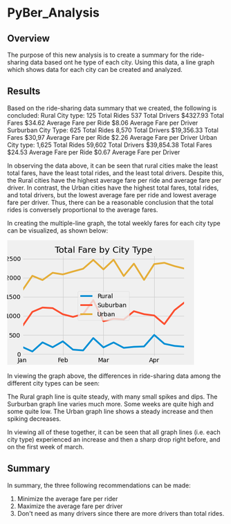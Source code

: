 # PyBer_Analysis

## Overview
The purpose of this new analysis is to create a summary for the ride-sharing data based ont he type of each city. Using this data, a line graph which shows data for each city can be created and analyzed.

## Results
Based on the ride-sharing data summary that we created, the following is concluded:
Rural City type:
	125 Total Rides
	537 Total Drivers
	$4327.93 Total Fares
	$34.62 Average Fare per Ride
	$8.06 Average Fare per Driver
Surburban City Type:
	625 Total Rides
	8,570 Total Drivers
	$19,356.33 Total Fares
	$30,97 Average Fare per Ride
	$2.26 Average Fare per Driver
Urban City type:
	1,625 Total Rides
	59,602 Total Drivers
	$39,854.38 Total Fares
	$24.53 Average Fare per Ride
	$0.67 Average Fare per Driver

In observing the data above, it can be seen that rural cities make the least total fares, have the least total rides, and the least total drivers. Despite this, the Rural cities have the highest average fare per ride and average fare per driver.
In contrast, the Urban cities have the highest total fares, total rides, and total drivers, but the lowest average fare per ride and lowest average fare per driver.
Thus, there can be a reasonable conclusion that the total rides is conversely proportional to the average fares. 

In creating the multiple-line graph, the total weekly fares for each city type can be visualized, as shown below:

![graph](/analysis/Pyber_fare_summary.png)

In viewing the graph above, the differences in ride-sharing data among the different city types can be seen:

The Rural graph line is quite steady, with many small spikes and dips.
The Surburban graph line varies much more. Some weeks are quite high and some quite low.
The Urban graph line shows a steady increase and then spiking decreases. 

In viewing all of these together, it can be seen that all graph lines (i.e. each city type) experienced an increase and then a sharp drop right before, and on the first week of march. 

## Summary
In summary, the three following recommendations can be made:

1. Minimize the average fare per rider
2. Maximize the average fare per driver
3. Don't need as many drivers since there are more drivers than total rides.
